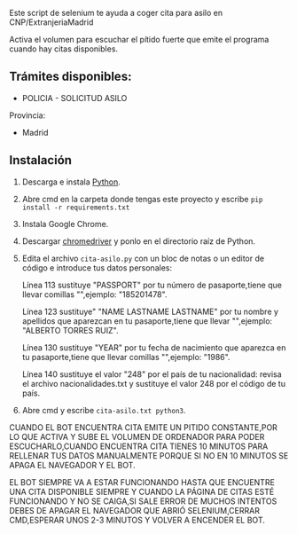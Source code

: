 Este script de selenium te ayuda a coger cita para asilo en CNP/ExtranjeriaMadrid

Activa el volumen para escuchar el pítido fuerte que emite el programa cuando hay citas disponibles.

Trámites disponibles:
-------------
- POLICIA - SOLICITUD ASILO

Provincia:
- Madrid

Instalación
-------------------

1. Descarga e instala [Python](https://www.python.org/downloads/).

2. Abre cmd en la carpeta donde tengas este proyecto y escribe `pip install -r requirements.txt`

3. Instala Google Chrome.

4. Descargar [chromedriver](https://chromedriver.chromium.org/downloads) y ponlo en el directorio raíz de Python.

6. Edita el archivo `cita-asilo.py` con un bloc de notas o un editor de código e introduce tus datos personales:
   
   Línea 113 sustituye "PASSPORT" por tu número de pasaporte,tiene que llevar comillas "",ejemplo: "185201478".
   
   Línea 123 sustituye" "NAME LASTNAME LASTNAME" por tu nombre y apellidos que aparezcan en tu pasaporte,tiene que llevar "",ejemplo: "ALBERTO TORRES RUIZ".
   
   Línea 130 sustituye "YEAR" por tu fecha de nacimiento que aparezca en tu pasaporte,tiene que llevar comillas "",ejemplo: "1986".
   
   Línea 140 sustituye el valor "248" por el país de tu nacionalidad: revisa el archivo nacionalidades.txt y sustituye el valor 248 por el código de tu país.
   
7. Abre cmd y escribe `cita-asilo.txt python3`.

CUANDO EL BOT ENCUENTRA CITA EMITE UN PITIDO CONSTANTE,POR LO QUE ACTIVA Y SUBE EL VOLUMEN DE ORDENADOR PARA PODER ESCUCHARLO,CUANDO ENCUENTRA CITA TIENES 10 MINUTOS PARA RELLENAR TUS DATOS MANUALMENTE PORQUE SI NO EN 10 MINUTOS SE APAGA EL NAVEGADOR Y EL BOT.

EL BOT SIEMPRE VA A ESTAR FUNCIONANDO HASTA QUE ENCUENTRE UNA CITA DISPONIBLE SIEMPRE Y CUANDO LA PÁGINA DE CITAS ESTÉ FUNCIONANDO Y NO SE CAIGA,SI SALE ERROR DE MUCHOS INTENTOS DEBES DE APAGAR EL NAVEGADOR QUE ABRIÓ SELENIUM,CERRAR CMD,ESPERAR UNOS 2-3 MINUTOS Y VOLVER A ENCENDER EL BOT.
